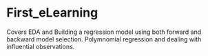 # First_eLearning
Covers EDA and Building a regression model using both forward and backward model selection.
Polymnomial regression and dealing with influential observations.
